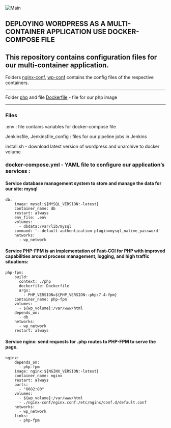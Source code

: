 ![Main](https://github.com/ausard/EP-wp-docker-compose/workflows/Main/badge.svg)
## DEPLOYING WORDPRESS AS A MULTI-CONTAINER APPLICATION USE DOCKER-COMPOSE FILE  
  
This repository contains configuration files for our multi-container application.  
---

Folders [nginx-conf](https://github.com/ausard/EP-wp-docker-compose/tree/master/nginx-conf), [wp-conf](https://github.com/ausard/EP-wp-docker-compose/tree/master/wp-conf) contains the config files of the respective containers.  

---  

Folder [php](https://github.com/ausard/EP-wp-docker-compose/tree/master/php) and file [Dockerfile](https://github.com/ausard/EP-wp-docker-compose/blob/master/php/Dockerfile) - file for our php image  

---
### Files
.env : file contains variables for docker-compose file

Jenkinsfile, Jenkinsfile_config : files for our pipeline jobs in Jenkins  

install.sh - download latest version of wordpress and unarchive  to docker volume  

### docker-compose.yml - YAML file to configure our application’s services :  

#### Service database management system to store and manage the data for our site: mysql 
```
db:
    image: mysql:${MYSQL_VERSION:-latest}
    container_name: db
    restart: always
    env_file: .env
    volumes: 
      - dbdata:/var/lib/mysql
    command: '--default-authentication-plugin=mysql_native_password'
    networks:
      - wp_network
```
#### Service PHP-FPM is an implementation of Fast-CGI for PHP with improved capabilities around process management, logging, and high traffic situations:
```
php-fpm:
    build: 
      context: ./php
      dockerfile: Dockerfile
      args:
        - PHP_VERSION=${PHP_VERSION:-php:7.4-fpm}      
    container_name: php-fpm    
    volumes:
      - ${wp_volume}:/var/www/html 
    depends_on:
      - db
    networks:
      - wp_network
    restart: always
```
#### Service nginx:  send requests for .php routes to PHP-FPM to serve the page.
```
nginx:
    depends_on:
      - php-fpm
    image: nginx:${NGINX_VERSION:-latest}
    container_name: nginx
    restart: always
    ports:
      - "8082:80"
    volumes:
      - ${wp_volume}:/var/www/html      
      - ./nginx-conf/nginx.conf:/etc/nginx/conf.d/default.conf
    networks:
      - wp_network
    links:
      - php-fpm
```
